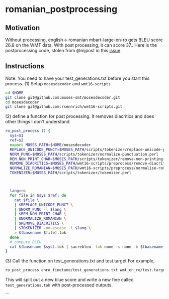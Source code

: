 # romanian\_postprocessing

## Motivation

Without processing, english-&gt; romanian mbart-large-en-ro gets BLEU score 26.8 on the WMT data. With post processing, it can score 37.. Here is the postprocessing code, stolen from @mjpost in this [issue](https://github.com/pytorch/fairseq/issues/1758)

## Instructions

Note: You need to have your test\_generations.txt before you start this process. \(1\) Setup `mosesdecoder` and `wmt16-scripts`

```bash
cd $HOME
git clone git@github.com:moses-smt/mosesdecoder.git
cd mosesdecoder  
git clone git@github.com:rsennrich/wmt16-scripts.git
```

\(2\) define a function for post processing. It removes diacritics and does other things I don't understand

```bash
ro_post_process () {
  sys=$1
  ref=$2
  export MOSES_PATH=$HOME/mosesdecoder
  REPLACE_UNICODE_PUNCT=$MOSES_PATH/scripts/tokenizer/replace-unicode-punctuation.perl
  NORM_PUNC=$MOSES_PATH/scripts/tokenizer/normalize-punctuation.perl
  REM_NON_PRINT_CHAR=$MOSES_PATH/scripts/tokenizer/remove-non-printing-char.perl
  REMOVE_DIACRITICS=$MOSES_PATH/wmt16-scripts/preprocess/remove-diacritics.py
  NORMALIZE_ROMANIAN=$MOSES_PATH/wmt16-scripts/preprocess/normalise-romanian.py
  TOKENIZER=$MOSES_PATH/scripts/tokenizer/tokenizer.perl



  lang=ro
  for file in $sys $ref; do
    cat $file \
    | $REPLACE_UNICODE_PUNCT \
    | $NORM_PUNC -l $lang \
    | $REM_NON_PRINT_CHAR \
    | $NORMALIZE_ROMANIAN \
    | $REMOVE_DIACRITICS \
    | $TOKENIZER -no-escape -l $lang \
    > $(basename $file).tok
  done
  # compute BLEU
  cat $(basename $sys).tok | sacrebleu -tok none -s none -b $(basename $ref).tok
}
```

\(3\) Call the function on test\_generations.txt and test.target For example,

```bash
ro_post_process enro_finetune/test_generations.txt wmt_en_ro/test.target
```

This will split out a new blue score and write a new fine called `test_generations.tok` with post-processed outputs.

\`\`\`

